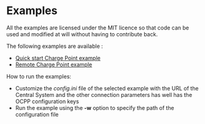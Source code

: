 # Examples

All the examples are licensed under the MIT licence so that code can be used and modified at will without having to contribute back.

The following examples are available :
* [Quick start Charge Point example](./quick_start_chargepoint/README.md)
* [Remote Charge Point example](./remote_chargepoint/README.md)

How to run the examples:
* Customize the *config.ini* file of the selected example with the URL of the Central System and the other connection parameters has well has the OCPP configuration keys
* Run the example using the **-w** option to specify the path of the configuration file
